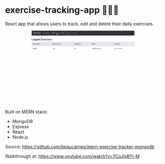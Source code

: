 # exercise-tracking-app 🏃‍🏃‍♀️

React app that allows users to track, edit and delete their daily exercises.
 
![ExTracker App Demo](demo/create.gif)

Built on MERN stack:
  - MongoDB 
  - Express
  - React
  - Node.js
  
Source: https://github.com/beaucarnes/mern-exercise-tracker-mongodb

Walkthrough at: https://www.youtube.com/watch?v=7CqJlxBYj-M



